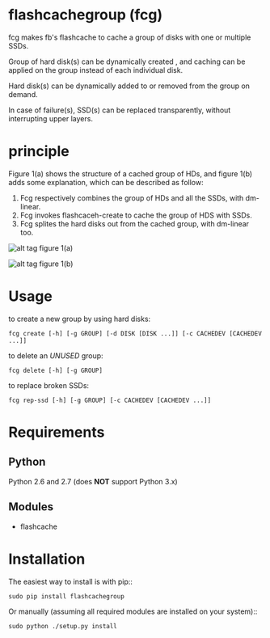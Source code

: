 flashcachegroup (fcg)
=====================

fcg makes fb's flashcache to cache a group of disks with one or multiple SSDs.

Group of hard disk(s) can be dynamically created , and caching can be applied
on the group instead of each individual disk.

Hard disk(s) can be dynamically added to or removed from the group on demand.

In case of failure(s), SSD(s) can be replaced transparently, without interrupting
upper layers.


principle
=========================
Figure 1(a) shows the structure of a cached group of HDs, and figure 1(b) adds
some explanation, which can be described as follow: 
1. Fcg respectively combines the group of HDs and all the SSDs, with dm-linear.
2. Fcg invokes flashcaceh-create to cache the group of HDS with SSDs.
3. Fcg splites the hard disks out from the cached group, with dm-linear too.
 

![alt tag](https://raw.github.com/lihuiba/flashcachegroup/master/doc/fcg-structure.png)
figure 1(a)

![alt tag](https://raw.github.com/lihuiba/flashcachegroup/master/doc/fcg-structure-explained.png)
figure 1(b)


Usage
=====================

to create a new group by using hard disks:

    fcg create [-h] [-g GROUP] [-d DISK [DISK ...]] [-c CACHEDEV [CACHEDEV ...]]

to delete an *UNUSED* group:

    fcg delete [-h] [-g GROUP]

to replace broken SSDs:

	fcg rep-ssd [-h] [-g GROUP] [-c CACHEDEV [CACHEDEV ...]]


Requirements
=====================

Python
------
Python 2.6 and 2.7 (does **NOT** support Python 3.x)

Modules
-------
* flashcache

Installation 
=====================

The easiest way to install is with pip::

    sudo pip install flashcachegroup

Or manually (assuming all required modules are installed on your system)::

    sudo python ./setup.py install

